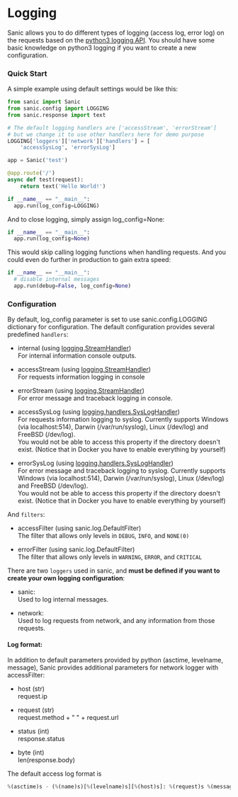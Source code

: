 # Logging


Sanic allows you to do different types of logging (access log, error log) on the requests based on the [python3 logging API](https://docs.python.org/3/howto/logging.html). You should have some basic knowledge on python3 logging if you want to create a new configuration.

### Quick Start

A simple example using default settings would be like this:

```python
from sanic import Sanic
from sanic.config import LOGGING
from sanic.response import text

# The default logging handlers are ['accessStream', 'errorStream']
# but we change it to use other handlers here for demo purpose
LOGGING['loggers']['network']['handlers'] = [
    'accessSysLog', 'errorSysLog']

app = Sanic('test')

@app.route('/')
async def test(request):
    return text('Hello World!')

if __name__ == "__main__":
  app.run(log_config=LOGGING)
```

And to close logging, simply assign log_config=None:

```python
if __name__ == "__main__":
  app.run(log_config=None)
```

This would skip calling logging functions when handling requests.
And you could even do further in production to gain extra speed:

```python
if __name__ == "__main__":
  # disable internal messages
  app.run(debug=False, log_config=None)
```

### Configuration

By default, log_config parameter is set to use sanic.config.LOGGING dictionary for configuration. The default configuration provides several predefined `handlers`:

- internal (using [logging.StreamHandler](https://docs.python.org/3/library/logging.handlers.html#logging.StreamHandler))<br>
  For internal information console outputs.


- accessStream (using [logging.StreamHandler](https://docs.python.org/3/library/logging.handlers.html#logging.StreamHandler))<br>
  For requests information logging in console


- errorStream (using [logging.StreamHandler](https://docs.python.org/3/library/logging.handlers.html#logging.StreamHandler))<br>
  For error message and traceback logging in console.


- accessSysLog (using [logging.handlers.SysLogHandler](https://docs.python.org/3/library/logging.handlers.html#logging.handlers.SysLogHandler))<br>
  For requests information logging to syslog.
  Currently supports Windows (via localhost:514), Darwin (/var/run/syslog),
  Linux (/dev/log) and FreeBSD (/dev/log).<br>
  You would not be able to access this property if the directory doesn't exist.
  (Notice that in Docker you have to enable everything by yourself)


- errorSysLog (using [logging.handlers.SysLogHandler](https://docs.python.org/3/library/logging.handlers.html#logging.handlers.SysLogHandler))<br>
  For error message and traceback logging to syslog.
  Currently supports Windows (via localhost:514), Darwin (/var/run/syslog),
  Linux (/dev/log) and FreeBSD (/dev/log).<br>
  You would not be able to access this property if the directory doesn't exist.
  (Notice that in Docker you have to enable everything by yourself)


And `filters`:

- accessFilter (using sanic.log.DefaultFilter)<br>
  The filter that allows only levels in `DEBUG`, `INFO`, and `NONE(0)`


- errorFilter (using sanic.log.DefaultFilter)<br>
  The filter that allows only levels in `WARNING`, `ERROR`, and `CRITICAL`

There are two `loggers` used in sanic, and **must be defined if you want to create your own logging configuration**:

- sanic:<br>
  Used to log internal messages.


- network:<br>
  Used to log requests from network, and any information from those requests.

#### Log format:

In addition to default parameters provided by python (asctime, levelname, message),
Sanic provides additional parameters for network logger with accessFilter:

- host (str)<br>
  request.ip


- request (str)<br>
  request.method + " " + request.url


- status (int)<br>
  response.status


- byte (int)<br>
  len(response.body)


The default access log format is 
```python
%(asctime)s - (%(name)s)[%(levelname)s][%(host)s]: %(request)s %(message)s %(status)d %(byte)d
```
